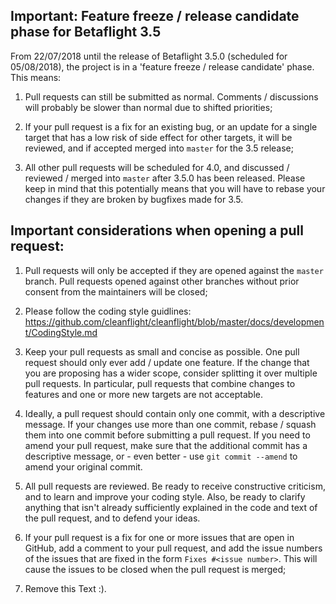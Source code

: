 ## Important: Feature freeze / release candidate phase for Betaflight 3.5

From 22/07/2018 until the release of Betaflight 3.5.0 (scheduled for 05/08/2018), the project is in a 'feature freeze / release candidate' phase. This means:

1. Pull requests can still be submitted as normal. Comments / discussions will probably be slower than normal due to shifted priorities;

2. If your pull request is a fix for an existing bug, or an update for a single target that has a low risk of side effect for other targets, it will be reviewed, and if accepted merged into `master` for the 3.5 release;

3. All other pull requests will be scheduled for 4.0, and discussed / reviewed / merged into `master` after 3.5.0 has been released. Please keep in mind that this potentially means that you will have to rebase your changes if they are broken by bugfixes made for 3.5.


## Important considerations when opening a pull request:

1. Pull requests will only be accepted if they are opened against the `master` branch. Pull requests opened against other branches without prior consent from the maintainers will be closed;

2. Please follow the coding style guidlines: https://github.com/cleanflight/cleanflight/blob/master/docs/development/CodingStyle.md

3. Keep your pull requests as small and concise as possible. One pull request should only ever add / update one feature. If the change that you are proposing has a wider scope, consider splitting it over multiple pull requests. In particular, pull requests that combine changes to features and one or more new targets are not acceptable.

4. Ideally, a pull request should contain only one commit, with a descriptive message. If your changes use more than one commit, rebase / squash them into one commit before submitting a pull request. If you need to amend your pull request, make sure that the additional commit has a descriptive message, or - even better - use `git commit --amend` to amend your original commit.

5. All pull requests are reviewed. Be ready to receive constructive criticism, and to learn and improve your coding style. Also, be ready to clarify anything that isn't already sufficiently explained in the code and text of the pull request, and to defend your ideas.

6. If your pull request is a fix for one or more issues that are open in GitHub, add a comment to your pull request, and add the issue numbers of the issues that are fixed in the form `Fixes #<issue number>`. This will cause the issues to be closed when the pull request is merged;

7. Remove this Text :).

